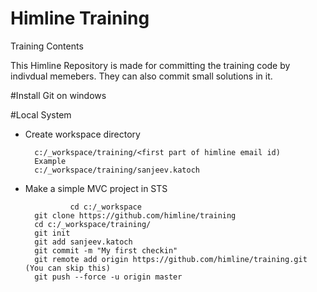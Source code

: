 # Himline Training
Training Contents 

This Himline Repository is made for committing the training code by indivdual memebers. They can also commit small solutions in it.

#Install Git on windows

#Local System 
- Create workspace directory 

		c:/_workspace/training/<first part of himline email id)
		Example 
		c:/_workspace/training/sanjeev.katoch
		
- Make a simple MVC project in STS

                cd c:/_workspace
		git clone https://github.com/himline/training
		cd c:/_workspace/training/
		git init
		git add sanjeev.katoch
		git commit -m "My first checkin"
		git remote add origin https://github.com/himline/training.git  (You can skip this)
		git push --force -u origin master
